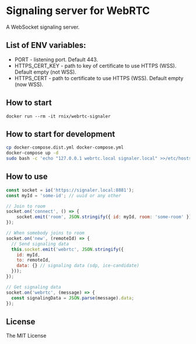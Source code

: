 # Signaling server for WebRTC

A WebSocket signaling server.

## List of ENV variables:

* PORT - listening port. Default 443.
* HTTPS_CERT_KEY - path to key of certificate to use HTTPS (WSS). Default empty (not WSS).
* HTTPS_CERT - path to certificate to use HTTPS (WSS). Default empty (now WSS).

## How to start

```
docker run --rm -it rnix/webrtc-signaler
```

## How to start for development

```bash
cp docker-compose.dist.yml docker-compose.yml
docker-compose up -d
sudo bash -c 'echo "127.0.0.1 webrtc.local signaler.local" >>/etc/hosts; echo "" >>/etc/hosts'
```

## How to use

```javascript
const socket = io('https://signaler.local:8881');
const myId = 'some-id'; // uuid or any other

// Join to room
socket.on('connect', () => {
    socket.emit('room', JSON.stringify({ id: myId, room: 'some-room' }));
});

// When somebody joins to room
socket.on('new', (remoteId) => {
  // Send signaling data
  this.socket.emit('webrtc', JSON.stringify({ 
    id: myId, 
    to: remoteId, 
    data: {} // signaling data (sdp, ice-candidate) 
  }));
});

// Get signaling data
socket.on('webrtc', (message) => {
  const signalingData = JSON.parse(message).data;
});
```

## License

The MIT License
